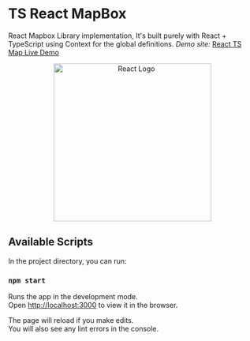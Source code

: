 # TS React MapBox

React Mapbox Library implementation, It's built purely with React + TypeScript using Context for the global definitions.
_Demo site:_ <a href="https://duquejo01.github.io/React-TS-map/" target="blank">React TS Map Live Demo</a>

<p align="center">
  <a href="https://reactjs.org/" target="blank"><img src="https://upload.wikimedia.org/wikipedia/commons/a/a7/React-icon.svg" width="320" alt="React Logo" /></a>
</p>

## Available Scripts

In the project directory, you can run:

### `npm start`

Runs the app in the development mode.\
Open [http://localhost:3000](http://localhost:3000) to view it in the browser.

The page will reload if you make edits.\
You will also see any lint errors in the console.
